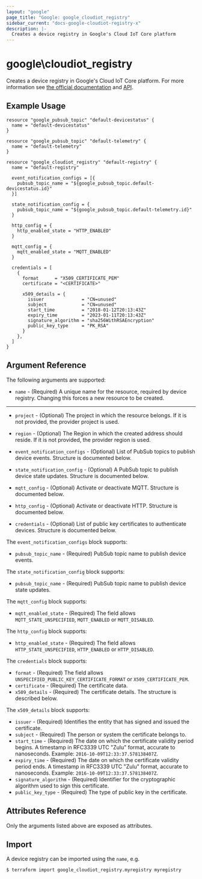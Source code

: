 ```yaml
---
layout: "google"
page_title: "Google: google_cloudiot_registry"
sidebar_current: "docs-google-cloudiot-registry-x"
description: |-
  Creates a device registry in Google's Cloud IoT Core platform
---
```


# google\cloudiot\_registry

 Creates a device registry in Google's Cloud IoT Core platform. For more information see
[the official documentation](https://cloud.google.com/iot/docs/) and
[API](https://cloud.google.com/iot/docs/reference/rest/v1/projects.locations.registries).


## Example Usage

```hcl
resource "google_pubsub_topic" "default-devicestatus" {
  name = "default-devicestatus"
}

resource "google_pubsub_topic" "default-telemetry" {
  name = "default-telemetry"
}

resource "google_cloudiot_registry" "default-registry" {
  name = "default-registry"

  event_notification_configs = [{
    pubsub_topic_name = "${google_pubsub_topic.default-devicestatus.id}"
  }]

  state_notification_config = {
    pubsub_topic_name = "${google_pubsub_topic.default-telemetry.id}"
  }

  http_config = {
    http_enabled_state = "HTTP_ENABLED"
  }

  mqtt_config = {
    mqtt_enabled_state = "MQTT_ENABLED"
  }

  credentials = [
    {
      format      = "X509_CERTIFICATE_PEM"
      certificate = "<CERTIFICATE>"

      x509_details = {
        issuer              = "CN=unused"
        subject             = "CN=unused"
        start_time          = "2018-01-12T20:13:43Z"
        expiry_time         = "2023-01-11T20:13:43Z"
        signature_algorithm = "sha256WithRSAEncryption"
        public_key_type     = "PK_RSA"
      }
    },
  ]
}
```

## Argument Reference

The following arguments are supported:

* `name` - (Required) A unique name for the resource, required by device registry.
    Changing this forces a new resource to be created.

- - -

* `project` - (Optional) The project in which the resource belongs. If it is not provided, the provider project is used.

* `region` - (Optional) The Region in which the created address should reside. If it is not provided, the provider region is used.

* `event_notification_configs` - (Optional) List of PubSub topics to publish device events. Structure is documented below.

* `state_notification_config` - (Optional) A PubSub topic to publish device state updates. Structure is documented below.

* `mqtt_config` - (Optional) Activate or deactivate MQTT. Structure is documented below.
* `http_config` - (Optional) Activate or deactivate HTTP. Structure is documented below.

* `credentials` - (Optional) List of public key certificates to authenticate devices. Structure is documented below. 


The `event_notification_configs` block supports:

* `pubsub_topic_name` - (Required) PubSub topic name to publish device events.

The `state_notification_config` block supports:

* `pubsub_topic_name` - (Required) PubSub topic name to publish device state updates.

The `mqtt_config` block supports:

* `mqtt_enabled_state` - (Required) The field allows `MQTT_STATE_UNSPECIFIED`, `MQTT_ENABLED` or `MQTT_DISABLED`.

The `http_config` block supports:

* `http_enabled_state` - (Required) The field allows `HTTP_STATE_UNSPECIFIED`, `HTTP_ENABLED` or `HTTP_DISABLED`.

The `credentials` block supports:

* `format` - (Required) The field allows `UNSPECIFIED_PUBLIC_KEY_CERTIFICATE_FORMAT` or `X509_CERTIFICATE_PEM`.
* `certificate` - (Required) The certificate data.
* `x509_details` - (Required) The certificate details. The structure is described below.

The `x509_details` block supports:
* `issuer` - (Required) Identifies the entity that has signed and issued the certificate.
* `subject` - (Required) The person or system the certificate belongs to.
* `start_time` - (Required) The date on which the certificate validity period begins. A timestamp in RFC3339 UTC "Zulu" format, accurate to nanoseconds. Example: 
`2016-10-09T12:33:37.578138407Z`.
* `expiry_time` - (Required) The date on which the certificate validity period ends. A timestamp in RFC3339 UTC "Zulu" format, accurate to nanoseconds. Example: `2016-10-09T12:33:37.578138407Z`.
* `signature_algorithm` - (Required) Identifier for the cryptographic algorithm used to sign this certificate.
* `public_key_type` - (Required) The type of public key in the certificate.

## Attributes Reference

Only the arguments listed above are exposed as attributes.

## Import

A device registry can be imported using the `name`, e.g.

```
$ terraform import google_cloudiot_registry.myregistry myregistry
```
